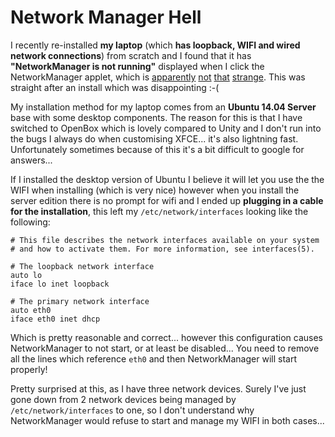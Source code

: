 # Network Manager Hell



I recently re-installed **my laptop** (which **has loopback, WIFI and wired network connections**) from scratch and I found that it has **"NetworkManager is not running"** displayed when I click the NetworkManager applet, which is [apparently](https://askubuntu.com/questions/572003/network-manager-no-longer-starts-automatically/572007#572007) [not](http://askubuntu.com/questions/429207/network-manager-not-running) [that](http://ubuntuforums.org/showthread.php?t=2009719) [strange](http://ubuntuforums.org/showthread.php?t=1706208). This was straight after an install which was disappointing :-(

My installation method for my laptop comes from an **Ubuntu 14.04 Server** base with some desktop components. The reason for this is that I have switched to OpenBox which is lovely compared to Unity and I don't run into the bugs I always do when customising XFCE... it's also lightning fast. Unfortunately sometimes because of this it's a bit difficult to google for answers...

If I installed the desktop version of Ubuntu I believe it will let you use the the WIFI when installing (which is very nice) however when you install the server edition there is no prompt for wifi and I ended up **plugging in a cable for the installation**, this left my `/etc/network/interfaces` looking like the following:

```
# This file describes the network interfaces available on your system
# and how to activate them. For more information, see interfaces(5).

# The loopback network interface
auto lo
iface lo inet loopback

# The primary network interface
auto eth0
iface eth0 inet dhcp
```

Which is pretty reasonable and correct... however this configuration causes NetworkManager to not start, or at least be disabled... You need to remove all the lines which reference `eth0` and then NetworkManager will start properly!

Pretty surprised at this, as I have three network devices. Surely I've just gone down from 2 network devices being managed by `/etc/network/interfaces` to one, so I don't understand why NetworkManager would refuse to start and manage my WIFI in both cases...


